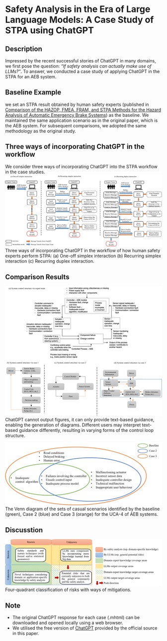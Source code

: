 # Safety Analysis in the Era of Large Language Models: A Case Study of STPA using ChatGPT

## Description
Impressed by the recent successful stories of ChatGPT in many domains, we first pose the question: *“If safety analysis can actually make use of LLMs?”*. To answer, we conducted a case study of applying ChatGPT in the STPA for an AEB system.

## Baseline Example
we set an STPA result obtained by human safety experts (published in [Comparison of the HAZOP, FMEA, FRAM, and STPA Methods for the Hazard Analysis of Automatic Emergency Brake Systems](https://asmedigitalcollection.asme.org/risk/article-abstract/8/3/031104/1115198/Comparison-of-the-HAZOP-FMEA-FRAM-and-STPA-Methods?redirectedFrom=fulltext)) as the baseline. We maintained the same application scenario as in the original paper, which is the AEB system. For subsequent comparisons, we adopted the same methodology as the original study.

## Three ways of incorporating ChatGPT in the workflow 
We consider three ways of incorporating ChatGPT into the STPA workflow in the case studies.
![Image text](https://raw.githubusercontent.com/YiQi0318/ChatGPT-STPA/main/IMG/fig3.png)
Three ways of incorporating ChatGPT in the workflow of how human safety experts perform STPA: (a) One-off simplex interaction (b) Recurring simplex interaction (c) Recurring duplex interaction.

## Comparison Results
![Image text](https://raw.githubusercontent.com/YiQi0318/ChatGPT-STPA/main/IMG/fig7.png)
ChatGPT cannot output figures, it can only provide text-based guidance, enabling the generation of diagrams. Different users may interpret text-based guidance differently, resulting in varying forms of the control loop structure. 

![Image text](https://raw.githubusercontent.com/YiQi0318/ChatGPT-STPA/main/IMG/fig8.png)
The Venn diagram of the sets of casual scenarios identified by the baseline (green), Case 2 (blue) and Case 3 (orange) for the UCA-4 of AEB systems.

## Discusstion
![Image text](https://raw.githubusercontent.com/YiQi0318/ChatGPT-STPA/main/IMG/fig4.png)
Four-quadrant classification of risks with ways of mitigations.

## Note
* The original ChatGPT response for each case (.mhtml) can be downloaded and opened locally using a web browser.
* We utilised the free version of [ChatGPT](https://openai.com/blog/chatgpt) provided by the official source in this paper.
